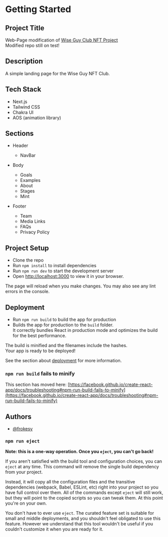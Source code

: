 # Getting Started

## Project Title
Web-Page modification of [Wise Guy Club NFT Project](https://wgcnft.com/) <br> Modified repo still on test!

## Description
A simple landing page for the Wise Guy NFT Club.

## Tech Stack
- Next.js
- Tailwind CSS
- Chakra UI
- AOS (animation library)

## Sections
- Header
    - NavBar

- Body
    - Goals
    - Examples
    - About
    - Stages
    - Mint

- Footer
    - Team
    - Media Links
    - FAQs
    - Privacy Policy


## Project Setup
- Clone the repo
- Run `npm install` to install dependencies
- Run `npm run dev` to start the development server
- Open [http://localhost:3000](http://localhost:3000) to view it in your browser.

The page will reload when you make changes.
You may also see any lint errors in the console.

## Deployment
- Run `npm run build` to build the app for production
- Builds the app for production to the `build` folder.\
It correctly bundles React in production mode and optimizes the build for the best performance.

The build is minified and the filenames include the hashes.\
Your app is ready to be deployed!

See the section about [deployment](https://facebook.github.io/create-react-app/docs/deployment) for more 
information.

### `npm run build` fails to minify

This section has moved here: [https://facebook.github.io/create-react-app/docs/troubleshooting#npm-run-build-fails-to-minify](https://facebook.github.io/create-react-app/docs/troubleshooting#npm-run-build-fails-to-minify)


## Authors
- [@frokesy](https://www.github.com/frokesy)


### `npm run eject`

**Note: this is a one-way operation. Once you `eject`, you can't go back!**

If you aren't satisfied with the build tool and configuration choices, you can `eject` at any time. This command will remove the single build dependency from your project.

Instead, it will copy all the configuration files and the transitive dependencies (webpack, Babel, ESLint, etc) right into your project so you have full control over them. All of the commands except `eject` will still work, but they will point to the copied scripts so you can tweak them. At this point you're on your own.

You don't have to ever use `eject`. The curated feature set is suitable for small and middle deployments, and you shouldn't feel obligated to use this feature. However we understand that this tool wouldn't be useful if you couldn't customize it when you are ready for it.

